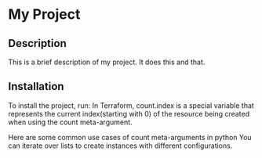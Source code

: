 # My Project

## Description
This is a brief description of my project. It does this and that.

## Installation
To install the project, run:
 In Terraform, count.index is a special variable that represents the current index(starting with 0) of the resource being created when using the count meta-argument.

Here are some common use cases of count meta-arguments in python
You can iterate over lists to create instances with different configurations.